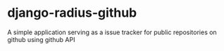 # django-radius-github
A simple application serving as a issue tracker for public repositories on github using github API
